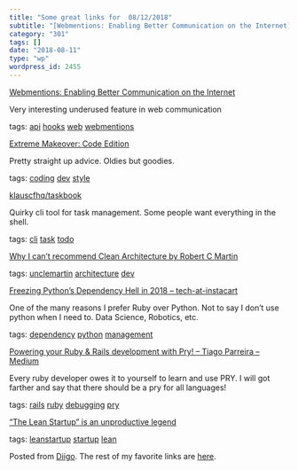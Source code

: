 ```yaml
---
title: "Some great links for  08/12/2018"
subtitle: "[Webmentions: Enabling Better Communication on the Internet](https://alistapart.com/article/webmenti..."
category: "301"
tags: []
date: "2018-08-11"
type: "wp"
wordpress_id: 2455
---
```

[Webmentions: Enabling Better Communication on the Internet](https://alistapart.com/article/webmentions-enabling-better-communication-on-the-internet) 

Very interesting underused feature in web communication 

 tags: [api](https://www.diigo.com/user/pitosalas/api) [hooks](https://www.diigo.com/user/pitosalas/hooks) [web](https://www.diigo.com/user/pitosalas/web) [webmentions](https://www.diigo.com/user/pitosalas/webmentions)

 [Extreme Makeover: Code Edition](https://dev.to/aspittel/extreme-makeover-code-edition-k5k) 

Pretty straight up advice. Oldies but goodies. 

 tags: [coding](https://www.diigo.com/user/pitosalas/coding) [dev](https://www.diigo.com/user/pitosalas/dev) [style](https://www.diigo.com/user/pitosalas/style)

 [klauscfhq/taskbook](https://github.com/klauscfhq/taskbook) 

Quirky cli tool for task management. Some people want everything in the shell. 

 tags: [cli](https://www.diigo.com/user/pitosalas/cli) [task](https://www.diigo.com/user/pitosalas/task) [todo](https://www.diigo.com/user/pitosalas/todo)

 [Why I can’t recommend Clean Architecture by Robert C Martin](https://dev.to/bosepchuk/why-i-cant-recommend-clean-architecture-by-robert-c-martin-ofd?utm_source=Newsletter+Subscribers&utm_campaign=452b7e6c3a-EMAIL_CAMPAIGN_2018_07_30_10_11&utm_medium=email&utm_term=0_d8f11d5d1e-452b7e6c3a-154336497) 

 tags: [unclemartin](https://www.diigo.com/user/pitosalas/unclemartin) [architecture](https://www.diigo.com/user/pitosalas/architecture) [dev](https://www.diigo.com/user/pitosalas/dev)

 [Freezing Python’s Dependency Hell in 2018 – tech-at-instacart](https://tech.instacart.com/freezing-pythons-dependency-hell-in-2018-f1076d625241) 

One of the many reasons I prefer Ruby over Python. Not to say I don’t use python when I need to. Data Science, Robotics, etc. 

 tags: [dependency](https://www.diigo.com/user/pitosalas/dependency) [python](https://www.diigo.com/user/pitosalas/python) [management](https://www.diigo.com/user/pitosalas/management)

 [Powering your Ruby & Rails development with Pry! – Tiago Parreira – Medium](https://medium.com/@tiagoparreira/powering-your-ruby-rails-development-with-pry-3d5dbd2a8b80?source=userActivityShare-d383785221d0-1533990989) 

Every ruby developer owes it to yourself to learn and use PRY. I will got farther and say that there should be a pry for all languages!

 tags: [rails](https://www.diigo.com/user/pitosalas/rails) [ruby](https://www.diigo.com/user/pitosalas/ruby) [debugging](https://www.diigo.com/user/pitosalas/debugging) [pry](https://www.diigo.com/user/pitosalas/pry)

 [“The Lean Startup” is an unproductive legend](https://qz.com/work/1349238/the-lean-startup-is-an-unproductive-legend/) 

 tags: [leanstartup](https://www.diigo.com/user/pitosalas/leanstartup) [startup](https://www.diigo.com/user/pitosalas/startup) [lean](https://www.diigo.com/user/pitosalas/lean)

Posted from [Diigo](https://www.diigo.com). The rest of my favorite links are [here](https://www.diigo.com/user/pitosalas).